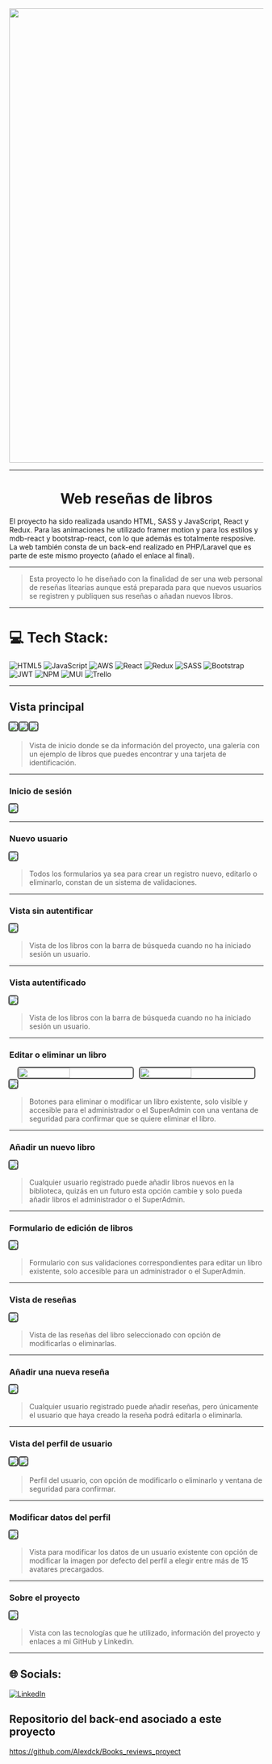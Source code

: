 <img src="./public/Img/geeks.png" style="width:900px; border-radius:0.1em;"/>

---

# <center>Web reseñas de libros </center>

El proyecto ha sido realizada usando HTML, SASS y JavaScript, React y Redux. 
Para las animaciones he utilizado framer motion y para los estilos y mdb-react y bootstrap-react, con lo que además es totalmente resposive. La web también consta de un back-end realizado en PHP/Laravel que es parte de este mismo proyecto (añado el enlace al final).


---

>Esta proyecto lo he diseñado con la finalidad de ser una web personal de reseñas litearias aunque está preparada para que nuevos usuarios se registren y publiquen sus reseñas o añadan nuevos libros.
---

# 💻 Tech Stack:

![HTML5](https://img.shields.io/badge/html5-%23E34F26.svg?style=for-the-badge&logo=html5&logoColor=white) ![JavaScript](https://img.shields.io/badge/javascript-%23323330.svg?style=for-the-badge&logo=javascript&logoColor=%23F7DF1E) ![AWS](https://img.shields.io/badge/AWS-%23FF9900.svg?style=for-the-badge&logo=amazon-aws&logoColor=white) ![React](https://img.shields.io/badge/react-%2320232a.svg?style=for-the-badge&logo=react&logoColor=%2361DAFB) ![Redux](https://img.shields.io/badge/redux-%23593d88.svg?style=for-the-badge&logo=redux&logoColor=white) ![SASS](https://img.shields.io/badge/SASS-hotpink.svg?style=for-the-badge&logo=SASS&logoColor=white) ![Bootstrap](https://img.shields.io/badge/bootstrap-%23563D7C.svg?style=for-the-badge&logo=bootstrap&logoColor=white) ![JWT](https://img.shields.io/badge/JWT-black?style=for-the-badge&logo=JSON%20web%20tokens) ![NPM](https://img.shields.io/badge/NPM-%23000000.svg?style=for-the-badge&logo=npm&logoColor=white) ![MUI](https://img.shields.io/badge/MUI-%230081CB.svg?style=for-the-badge&logo=material-ui&logoColor=white) ![Trello](https://img.shields.io/badge/Trello-%23026AA7.svg?style=for-the-badge&logo=Trello&logoColor=white)

---
## Vista principal
<img src="/public/Img/Home.png" style="border-radius:0.2em;border: 0.1em transparent;box-shadow: 0em 0em 0.1em 0.1em black; margin-bottom: 0.3em; margin-bottom: 0.3em;"/>
<img src="/public/Img/homeFrontCard.png" style="border-radius:0.2em;border: 0.1em transparent;box-shadow: 0em 0em 0.1em 0.1em black; margin-bottom: 0.3em;"/>
<img src="/public/Img/homeBackCard.png" style="border-radius:0.2em;border: 0.1em transparent;box-shadow: 0em 0em 0.1em 0.1em black; margin-bottom: 0.3em;"/>

>Vista de inicio donde se da información del proyecto, una galería con un ejemplo de libros que puedes encontrar y una tarjeta de identificación.

---

### Inicio de sesión
<img src="/public/Img/Login_validacion.png" style="border-radius:0.2em;border: 0.1em transparent;box-shadow: 0em 0em 0.1em 0.1em black; margin-bottom: 0.3em;"/>

---

### Nuevo usuario
<img src="/public/Img/Registro.png" style="border-radius:0.2em;border: 0.1em transparent;box-shadow: 0em 0em 0.1em 0.1em black; margin-bottom: 0.3em;"/>

>Todos los formularios ya sea para crear un registro nuevo, editarlo o eliminarlo, constan de un sistema de validaciones.

---

### Vista sin autentificar
<img src="/public/Img/booksNoAuth.png" style="border-radius:0.2em;border: 0.1em transparent;box-shadow: 0em 0em 0.1em 0.1em black; margin-bottom: 0.3em;"/>

>Vista de los libros con la barra de búsqueda cuando no ha iniciado sesión un usuario.

---
### Vista autentificado
<img src="/public/Img/booksAuth.png" style="border-radius:0.2em;border: 0.1em transparent;box-shadow: 0em 0em 0.1em 0.1em black; margin-bottom: 0.3em;"/>

>Vista de los libros con la barra de búsqueda cuando no ha iniciado sesión un usuario.

---

### Editar o eliminar un libro
<div style="display: flex;align-items: center;justify-content: center; flex-direction: row; gap: 1em;margin-bottom: width: 100%">
    <img src="/public/Img/editCardButton.png" style="border-radius:0.2em;border: 0.1em transparent;box-shadow: 0em 0em 0.1em 0.1em black; 0.3em; width: 45%"/>
    <img src="/public/Img/deleteCardButton.png" style="border-radius:0.2em;border: 0.1em transparent;box-shadow: 0em 0em 0.1em 0.1em black; width: 45%"/>
</div>
<img src="/public/Img/Ventana_eliminar.png" style="border-radius:0.2em;border: 0.1em transparent;box-shadow: 0em 0em 0.1em 0.1em black; margin-bottom: 0.3em;margin-top: 0.3em;"/>

>Botones para eliminar o modificar un libro existente, solo visible y accesible para el administrador o el SuperAdmin con una ventana de seguridad para confirmar que se quiere eliminar el libro.

---

### Añadir un nuevo libro
<img src="/public/Img/Nuevo_libro.png" style="border-radius:0.2em;border: 0.1em transparent;box-shadow: 0em 0em 0.1em 0.1em black; margin-bottom: 0.3em;"/>

>Cualquier usuario registrado puede añadir libros nuevos en la biblioteca, quizás en un futuro esta opción cambie y solo pueda añadir libros el administrador o el SuperAdmin.

---

### Formulario de edición de libros
<img src="/public/Img/Editar_libro.png" style="border-radius:0.2em;border: 0.1em transparent;box-shadow: 0em 0em 0.1em 0.1em black; margin-bottom: 0.3em;"/>

>Formulario con sus validaciones correspondientes para editar un libro existente, solo accesible para un administrador o el SuperAdmin.

---

### Vista de reseñas
<img src="/public/Img/Reseña.png" style="border-radius:0.2em;border: 0.1em transparent;box-shadow: 0em 0em 0.1em 0.1em black; margin-bottom: 0.3em;"/>

>Vista de las reseñas del libro seleccionado con opción de modificarlas o eliminarlas.

---

### Añadir una nueva reseña
<img src="/public/Img/Nueva_reseña.png" style="border-radius:0.2em;border: 0.1em transparent;box-shadow: 0em 0em 0.1em 0.1em black; margin-bottom: 0.3em;"/>

>Cualquier usuario registrado puede añadir reseñas, pero únicamente el usuario que haya creado la reseña podrá editarla o eliminarla.

---

### Vista del perfil de usuario
<img src="/public/Img/Perfil_usuario.png" style="border-radius:0.2em;border: 0.1em transparent;box-shadow: 0em 0em 0.1em 0.1em black; margin-bottom: 0.3em;"/>
<img src="/public/Img/Eliminar_perfil.png" style="border-radius:0.2em;border: 0.1em transparent;box-shadow: 0em 0em 0.1em 0.1em black; margin-bottom: 0.3em;"/>

>Perfil del usuario, con opción de modificarlo o eliminarlo y ventana de seguridad para confirmar.

---

### Modificar datos del perfil

<img src="/public/Img/Modificar_usuario.png" style="border-radius:0.2em;border: 0.1em transparent;box-shadow: 0em 0em 0.1em 0.1em black; margin-bottom: 0.3em;"/>

>Vista para modificar los datos de un usuario existente con opción de modificar la imagen por defecto del perfil a elegir entre más de 15 avatares precargados.

---
### Sobre el proyecto

<img src="/public/Img/about.png" style="border-radius:0.2em;border: 0.1em transparent;box-shadow: 0em 0em 0.1em 0.1em black; margin-bottom: 0.3em;"/>

>Vista con las tecnologías que he utilizado, información del proyecto y enlaces a mi GitHub y Linkedin.

---


## 🌐 Socials:
[![LinkedIn](https://img.shields.io/badge/LinkedIn-%230077B5.svg?logo=linkedin&logoColor=white)](https://www.linkedin.com/in/alejandrolaguia/) 

## Repositorio del back-end asociado a este proyecto

https://github.com/Alexdck/Books_reviews_proyect





